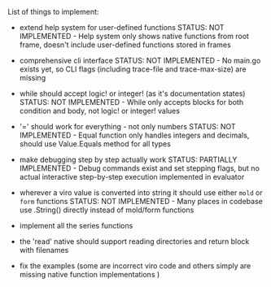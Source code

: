 List of things to implement:

- extend help system for user-defined functions
  STATUS: NOT IMPLEMENTED - Help system only shows native functions from root frame, doesn't include user-defined functions stored in frames

- comprehensive cli interface
  STATUS: NOT IMPLEMENTED - No main.go exists yet, so CLI flags (including trace-file and trace-max-size) are missing

- while should accept logic! or integer! (as it's documentation states)
  STATUS: NOT IMPLEMENTED - While only accepts blocks for both condition and body, not logic! or integer! values

- '=' should work for everything - not only numbers
  STATUS: NOT IMPLEMENTED - Equal function only handles integers and decimals, should use Value.Equals method for all types

- make debugging step by step actually work
  STATUS: PARTIALLY IMPLEMENTED - Debug commands exist and set stepping flags, but no actual interactive step-by-step execution implemented in evaluator

- wherever a viro value is converted into string it should use either `mold` or `form` functions
  STATUS: NOT IMPLEMENTED - Many places in codebase use .String() directly instead of mold/form functions

- implement all the series functions

- the 'read' native should support reading directories and return block with filenames

- fix the examples (some are incorrect viro code and others simply are missing native function implementations )
